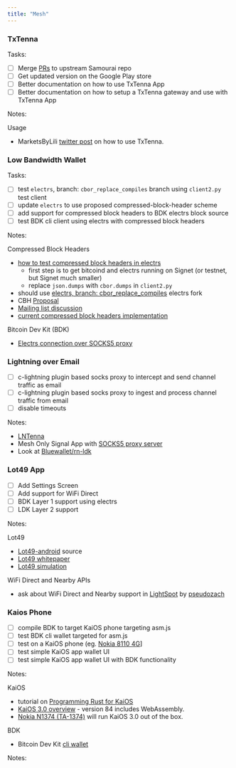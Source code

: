 ```yaml
---
title: "Mesh"
---
```


### TxTenna

Tasks:

 - [ ] Merge [PRs](https://github.com/MuleTools/txTenna/pulls) to upstream Samourai repo
 - [ ] Get updated version on the Google Play store
 - [ ] Better documentation on how to use TxTenna App
 - [ ] Better documentation on how to setup a TxTenna gateway and use with TxTenna App

Notes:

Usage
* MarketsByLili [twitter post](https://twitter.com/Marketsbylili/status/1413185925128069121) on how to use TxTenna.

### Low Bandwidth Wallet

Tasks:

 - [ ] test `electrs`, branch: `cbor_replace_compiles` branch using `client2.py` test client
 - [ ] update `electrs` to use proposed compressed-block-header scheme
 - [ ] add support for compressed block headers to BDK electrs block source
 - [ ] test BDK cli client using electrs with compressed block headers
 
Notes:

Compressed Block Headers
* [how to test compressed block headers in electrs](https://gist.github.com/willcl-ark/89bd4731c6d074f5e98ac3332286926a)
  * first step is to get bitcoind and electrs running on Signet (or testnet, but Signet much smaller)
  * replace `json.dumps` with `cbor.dumps` in `client2.py`
* should use [electrs, branch: cbor_replace_compiles](https://github.com/remyers/electrs/tree/cbor_replace_compiles) electrs fork
* CBH [Proposal](https://github.com/willcl-ark/compressed-block-headers)
* [Mailing list discussion](https://lists.linuxfoundation.org/pipermail/bitcoin-dev/2020-May/017881.html)
* [current compressed block headers implementation](https://github.com/willcl-ark/compressed-block-headers/commits/modules)

Bitcoin Dev Kit (BDK)
 * [Electrs connection over SOCKS5 proxy](https://github.com/remyers/BDWallet/commits/mesh)

### Lightning over Email
- [ ] c-lightning plugin based socks proxy to intercept and send channel traffic as email
- [ ] c-lightning plugin based socks proxy to ingest and process channel traffic from email
- [ ] disable timeouts

Notes:

* [LNTenna](https://github.com/willcl-ark/lntenna-python/tree/master)
* Mesh Only Signal App with [SOCKS5 proxy server](https://github.com/remyers/Signal-Android/commit/ee018e3fcc991ed20eac85859b12604c3a2e6507)
* Look at [Bluewallet/rn-ldk](https://github.com/BlueWallet/rn-ldk)

### Lot49 App

- [ ] Add Settings Screen
- [ ] Add support for WiFi Direct
- [ ] BDK Layer 1 support using electrs
- [ ] LDK Layer 2 support

Notes:

Lot49
* [Lot49-android](https://github.com/remyers/lot49-android) source
* [Lot49 whitepaper](https://global-mesh-labs.gitbook.io/lot49/)
* [Lot49 simulation](https://github.com/remyers/lot49)

WiFi Direct and Nearby APIs
* ask about WiFi Direct and Nearby support in [LightSpot](https://play.google.com/store/apps/details?id=com.pseudozach.lightspot) by [pseudozach](https://github.com/pseudozach)

### Kaios Phone

- [ ] compile BDK to target KaiOS phone targeting asm.js
- [ ] test BDK cli wallet targeted for asm.js
- [ ] test on a KaiOS phone (eg. [Nokia 8110 4G](https://www.nokia.com/phones/en_int/nokia-8110-4g)]
- [ ] test simple KaiOS app wallet UI
- [ ] test simple KaiOS app wallet UI with BDK functionality

Notes:

KaiOS
* tutorial on [Programming Rust for KaiOS](http://ianrrees.github.io/2019/11/04/programming-for-kaios.html)
* [KaiOS 3.0 overview](https://developer.kaiostech.com/docs/sfp-3.0/introduction/overview) - version 84 includes WebAssembly.
* [Nokia N1374 (TA-1374)](https://nokiamob.net/2021/09/30/nokia-n139dl-with-kaios-3-0-and-4g-support-gets-wi-fi-certified/) will run KaiOS 3.0 out of the box.

BDK
* Bitcoin Dev Kit [cli wallet](https://github.com/bitcoindevkit/bdk-cli)

Notes:
